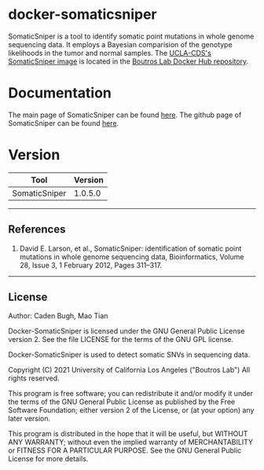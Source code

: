 # docker-somaticsniper
SomaticSniper is a tool to identify somatic point mutations in whole genome sequencing data. It employs a Bayesian comparision of the genotype likelihoods in the tumor and normal samples.
The [UCLA-CDS's SomaticSniper image](https://hub.docker.com/repository/docker/blcdsdockerregistry/somaticsniper) is located in the [Boutros Lab Docker Hub repository](https://hub.docker.com/orgs/blcdsdockerregistry).


# Documentation
The main page of SomaticSniper can be found [here](http://gmt.genome.wustl.edu/packages/somatic-sniper/). The github page of SomaticSniper can be found [here](https://github.com/genome/somatic-sniper).

# Version
| Tool | Version |
|------|---------|
|SomaticSniper| 1.0.5.0|

---

## References

1. David E. Larson, et al., SomaticSniper: identification of somatic point mutations in whole genome sequencing data, Bioinformatics, Volume 28, Issue 3, 1 February 2012, Pages 311–317.

---

## License

Author: Caden Bugh, Mao Tian

Docker-SomaticSniper is licensed under the GNU General Public License version 2. See the file LICENSE for the terms of the GNU GPL license.

Docker-SomaticSniper is used to detect somatic SNVs in sequencing data.

Copyright (C) 2021 University of California Los Angeles ("Boutros Lab") All rights reserved.

This program is free software; you can redistribute it and/or modify it under the terms of the GNU General Public License as published by the Free Software Foundation; either version 2 of the License, or (at your option) any later version.

This program is distributed in the hope that it will be useful, but WITHOUT ANY WARRANTY; without even the implied warranty of MERCHANTABILITY or FITNESS FOR A PARTICULAR PURPOSE. See the GNU General Public License for more details.
